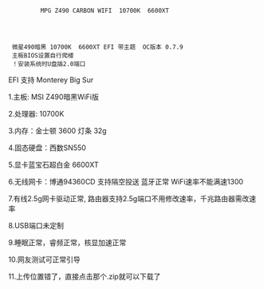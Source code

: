              MPG Z490 CARBON WIFI  10700K  6600XT 
     
      
      
     
     微星490暗黑 10700K  6600XT EFI 带主题  OC版本 0.7.9     
     主板BIOS设置自行爬楼
     ！安装系统时U盘插2.0端口     
   EFI 支持  Monterey   Big Sur

1.主板: MSI Z490暗黑WiFi版       

2.处理器: 10700K      

3.内存：金士顿 3600 灯条 32g

4.固态硬盘：西数SN550

5.显卡蓝宝石超白金 6600XT  

6.无线网卡：博通94360CD 支持隔空投送 蓝牙正常  WiFi速率不能满速1300

7.有线2.5g网卡驱动正常,  路由器支持2.5g端口不用修改速率，千兆路由器需改速率
  
8.USB端口未定制

9.睡眠正常，睿频正常，核显加速正常
  
10.网友测试可正常引导
 
11.上传位置错了，直接点击那个.zip就可以下载了

